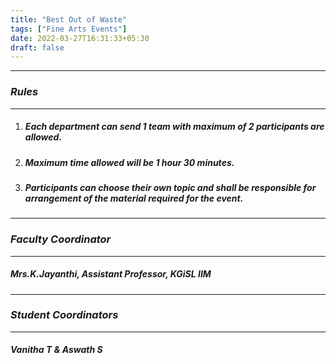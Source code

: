 ```yaml
---
title: "Best Out of Waste"
tags: ["Fine Arts Events"]
date: 2022-03-27T16:31:33+05:30
draft: false
---
```

***
### ***Rules***
***
1. ##### Each department can send 1 team with maximum of 2 participants are allowed.
2. ##### Maximum time allowed will be 1 hour 30 minutes.
3. ##### Participants can choose their own topic and shall be responsible for arrangement of the material required for the event.

***
### ***Faculty Coordinator***
***
##### Mrs.K.Jayanthi, Assistant Professor, KGiSL IIM

***
### ***Student Coordinators***
***
##### Vanitha T & Aswath S



